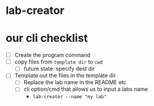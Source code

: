 # lab-creator

# our cli checklist

- [ ] Create the program command
- [ ] copy files from `template dir` to `cwd`
  - [ ] future state: specify dest dir
- [ ] Template out the files in the template dir
  - [ ] Replace the lab name in the README etc
  - [ ] cli option/cmd that allows us to input a labs name
    - `lab-creator --name "my lab"`
